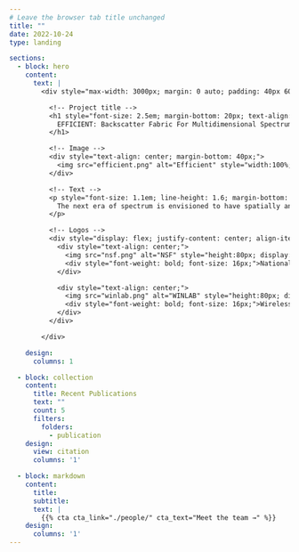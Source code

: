```yaml
---
# Leave the browser tab title unchanged
title: ""  
date: 2022-10-24
type: landing

sections:
  - block: hero
    content:
      text: |
        <div style="max-width: 3000px; margin: 0 auto; padding: 40px 60px; box-sizing: border-box;">

          <!-- Project title -->
          <h1 style="font-size: 2.5em; margin-bottom: 20px; text-align: center;">
            EFFICIENT: Backscatter Fabric For Multidimensional Spectrum Situational Awareness and Protection
          </h1>

          <!-- Image -->
          <div style="text-align: center; margin-bottom: 40px;">
            <img src="efficient.png" alt="Efficient" style="width:100%; max-width:100%; height:auto; display:block; margin: 0 auto;">
          </div>

          <!-- Text -->
          <p style="font-size: 1.1em; line-height: 1.6; margin-bottom: 30px; text-align: center;">
            The next era of spectrum is envisioned to have spatially and spectrally adjacent systems that are dynamic...
          </p>

          <!-- Logos -->
          <div style="display: flex; justify-content: center; align-items: center; gap: 80px; flex-wrap: wrap; margin-bottom: 20px;">
            <div style="text-align: center;">
              <img src="nsf.png" alt="NSF" style="height:80px; display:block; margin: 0 auto 10px;">
              <div style="font-weight: bold; font-size: 16px;">National Science Foundation (NSF)</div>
            </div>

            <div style="text-align: center;">
              <img src="winlab.png" alt="WINLAB" style="height:80px; display:block; margin: 0 auto 10px;">
              <div style="font-weight: bold; font-size: 16px;">Wireless Information Network Laboratory (WINLAB)</div>
            </div>
          </div>

        </div>

    design:
      columns: 1

  - block: collection
    content:
      title: Recent Publications
      text: ""
      count: 5
      filters:
        folders:
          - publication
    design:
      view: citation
      columns: '1'

  - block: markdown
    content:
      title:
      subtitle:
      text: |
        {{% cta cta_link="./people/" cta_text="Meet the team →" %}}
    design:
      columns: '1'
---
```

